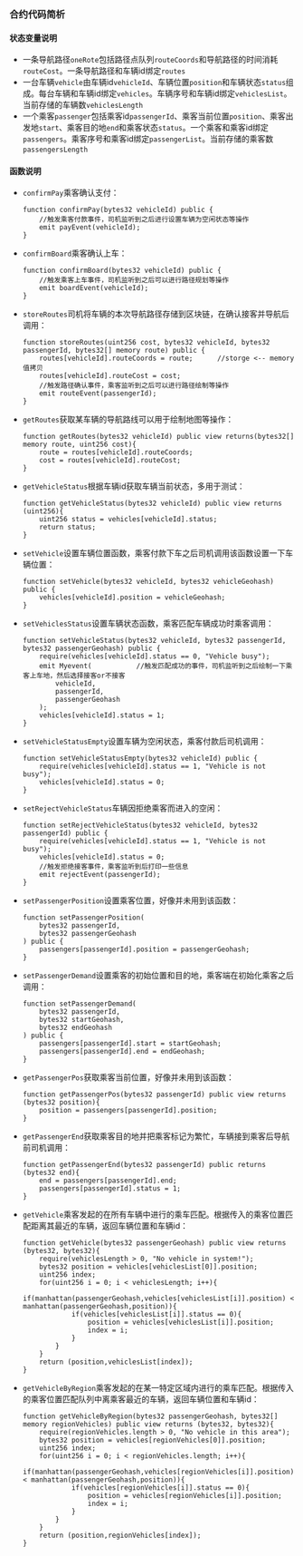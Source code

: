 ### 合约代码简析

#### 状态变量说明
- 一条导航路径`oneRote`包括路径点队列`routeCoords`和导航路径的时间消耗`routeCost`。一条导航路径和车辆id绑定`routes`
- 一台车辆`vehicle`由车辆id`vehicleId`、车辆位置`position`和车辆状态`status`组成。每台车辆和车辆id绑定`vehicles`。车辆序号和车辆id绑定`vehiclesList`。当前存储的车辆数`vehiclesLength`
- 一个乘客`passenger`包括乘客id`passengerId`、乘客当前位置`position`、乘客出发地`start`、乘客目的地`end`和乘客状态`status`。一个乘客和乘客id绑定`passengers`。乘客序号和乘客id绑定`passengerList`。当前存储的乘客数`passengersLength`
#### 函数说明

- `confirmPay`乘客确认支付：
    ```
    function confirmPay(bytes32 vehicleId) public {
        //触发乘客付款事件，司机监听到之后进行设置车辆为空闲状态等操作
        emit payEvent(vehicleId);
    }
    ```
- `confirmBoard`乘客确认上车：
    ```
    function confirmBoard(bytes32 vehicleId) public {
        //触发乘客上车事件，司机监听到之后可以进行路径规划等操作
        emit boardEvent(vehicleId);
	}
    ```
- `storeRoutes`司机将车辆的本次导航路径存储到区块链，在确认接客并导航后调用：
    ```
    function storeRoutes(uint256 cost, bytes32 vehicleId, bytes32 passengerId, bytes32[] memory route) public {
        routes[vehicleId].routeCoords = route;      //storge <-- memory 值拷贝
		routes[vehicleId].routeCost = cost;
        //触发路径确认事件，乘客监听到之后可以进行路径绘制等操作
        emit routeEvent(passengerId);
    }
    ```
- `getRoutes`获取某车辆的导航路线可以用于绘制地图等操作：
    ```
    function getRoutes(bytes32 vehicleId) public view returns(bytes32[] memory route, uint256 cost){
        route = routes[vehicleId].routeCoords;
		cost = routes[vehicleId].routeCost;
    }
    ```
- `getVehicleStatus`根据车辆id获取车辆当前状态，多用于测试：
    ```
    function getVehicleStatus(bytes32 vehicleId) public view returns (uint256){
        uint256 status = vehicles[vehicleId].status;
        return status;
    }
    ```
- `setVehicle`设置车辆位置函数，乘客付款下车之后司机调用该函数设置一下车辆位置：
    ```
    function setVehicle(bytes32 vehicleId, bytes32 vehicleGeohash) public {
        vehicles[vehicleId].position = vehicleGeohash;
    }
    ```
- `setVehiclesStatus`设置车辆状态函数，乘客匹配车辆成功时乘客调用：
    ```
    function setVehicleStatus(bytes32 vehicleId, bytes32 passengerId, bytes32 passengerGeohash) public {
        require(vehicles[vehicleId].status == 0, "Vehicle busy");
        emit Myevent(           //触发匹配成功的事件，司机监听到之后绘制一下乘客上车地，然后选择接客or不接客
            vehicleId,
            passengerId,
            passengerGeohash
        );
        vehicles[vehicleId].status = 1;
    }
    ```
- `setVehicleStatusEmpty`设置车辆为空闲状态，乘客付款后司机调用：
    ```
	function setVehicleStatusEmpty(bytes32 vehicleId) public {
        require(vehicles[vehicleId].status == 1, "Vehicle is not busy");
        vehicles[vehicleId].status = 0;
    }
    ```
- `setRejectVehicleStatus`车辆因拒绝乘客而进入的空闲：
    ```
    function setRejectVehicleStatus(bytes32 vehicleId, bytes32 passengerId) public {
        require(vehicles[vehicleId].status == 1, "Vehicle is not busy");
        vehicles[vehicleId].status = 0;
        //触发拒绝接客事件，乘客监听到后打印一些信息
        emit rejectEvent(passengerId);
    }
    ```
- `setPassengerPosition`设置乘客位置，好像并未用到该函数：
    ```
    function setPassengerPosition(
        bytes32 passengerId,
        bytes32 passengerGeohash
    ) public {
        passengers[passengerId].position = passengerGeohash;
    }
    ```
- `setPassengerDemand`设置乘客的初始位置和目的地，乘客端在初始化乘客之后调用：
    ```
    function setPassengerDemand(
        bytes32 passengerId,
        bytes32 startGeohash,
        bytes32 endGeohash
    ) public {
        passengers[passengerId].start = startGeohash;
        passengers[passengerId].end = endGeohash;
    }
    ```
- `getPassengerPos`获取乘客当前位置，好像并未用到该函数：
    ```
    function getPassengerPos(bytes32 passengerId) public view returns (bytes32 position){
        position = passengers[passengerId].position;
    } 
    ```
- `getPassengerEnd`获取乘客目的地并把乘客标记为繁忙，车辆接到乘客后导航前司机调用：
    ```
    function getPassengerEnd(bytes32 passengerId) public returns (bytes32 end){
        end = passengers[passengerId].end;
        passengers[passengerId].status = 1;
    }
    ```
- `getVehicle`乘客发起的在所有车辆中进行的乘车匹配。根据传入的乘客位置匹配距离其最近的车辆，返回车辆位置和车辆id：
    ```
    function getVehicle(bytes32 passengerGeohash) public view returns (bytes32, bytes32){
        require(vehiclesLength > 0, "No vehicle in system!");
        bytes32 position = vehicles[vehiclesList[0]].position;
        uint256 index;
        for(uint256 i = 0; i < vehiclesLength; i++){
            if(manhattan(passengerGeohash,vehicles[vehiclesList[i]].position) < manhattan(passengerGeohash,position)){
                if(vehicles[vehiclesList[i]].status == 0){
                    position = vehicles[vehiclesList[i]].position;
                    index = i;
                }
            }
        }
        return (position,vehiclesList[index]);
    }
    ```
- `getVehicleByRegion`乘客发起的在某一特定区域内进行的乘车匹配。根据传入的乘客位置匹配队列中离乘客最近的车辆，返回车辆位置和车辆id：
    ```
    function getVehicleByRegion(bytes32 passengerGeohash, bytes32[] memory regionVehicles) public view returns (bytes32, bytes32){
        require(regionVehicles.length > 0, "No vehicle in this area");
        bytes32 position = vehicles[regionVehicles[0]].position;
        uint256 index;
        for(uint256 i = 0; i < regionVehicles.length; i++){
            if(manhattan(passengerGeohash,vehicles[regionVehicles[i]].position) < manhattan(passengerGeohash,position)){
                if(vehicles[regionVehicles[i]].status == 0){
                    position = vehicles[regionVehicles[i]].position;
                    index = i;
                }
            }
        }
        return (position,regionVehicles[index]);
    }
    ```
